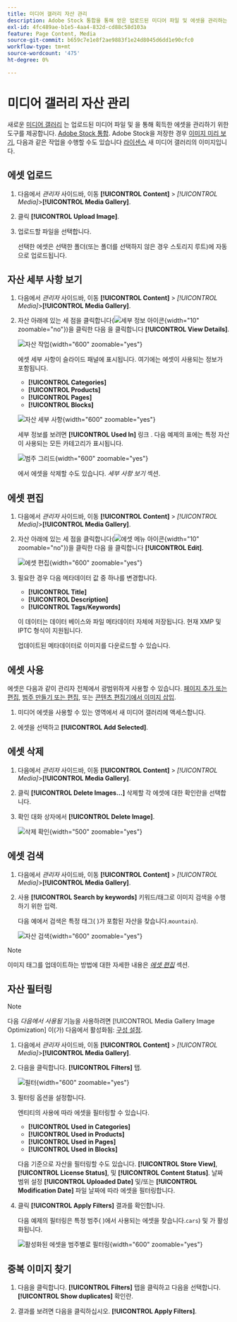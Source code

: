 ```yaml
---
title: 미디어 갤러리 자산 관리
description: Adobe Stock 통합을 통해 얻은 업로드된 미디어 파일 및 에셋을 관리하는 방법을 알아봅니다.
exl-id: 4fc489ae-b1e5-4aa4-832d-cd88c58d103a
feature: Page Content, Media
source-git-commit: b659c7e1e8f2ae9883f1e24d8045d6dd1e90cfc0
workflow-type: tm+mt
source-wordcount: '475'
ht-degree: 0%

---
```


# 미디어 갤러리 자산 관리

새로운 [미디어 갤러리](media-gallery.md) 는 업로드된 미디어 파일 및 을 통해 획득한 에셋을 관리하기 위한 도구를 제공합니다. [Adobe Stock 통합](adobe-stock.md). Adobe Stock을 저장한 경우 [이미지 미리 보기](adobe-stock-save-preview.md), 다음과 같은 작업을 수행할 수도 있습니다 [라이센스](adobe-stock-license-image.md) 새 미디어 갤러리의 이미지입니다.

## 에셋 업로드

1. 다음에서 _관리자_ 사이드바, 이동 **[!UICONTROL Content]** > _[!UICONTROL Media]_>**[!UICONTROL Media Gallery]**.

1. 클릭 **[!UICONTROL Upload Image]**.

1. 업로드할 파일을 선택합니다.

   선택한 에셋은 선택한 폴더(또는 폴더를 선택하지 않은 경우 스토리지 루트)에 자동으로 업로드됩니다.

## 자산 세부 사항 보기

1. 다음에서 _관리자_ 사이드바, 이동 **[!UICONTROL Content]** > _[!UICONTROL Media]_>**[!UICONTROL Media Gallery]**.

1. 자산 아래에 있는 세 점을 클릭합니다(![세부 정보 아이콘](./assets/media-gallery-asset-menu-icon.png){width="10" zoomable="no"})을 클릭한 다음 을 클릭합니다 **[!UICONTROL View Details]**.

   ![자산 작업](./assets/media-gallery-asset-actions.png){width="600" zoomable="yes"}

   에셋 세부 사항이 슬라이드 패널에 표시됩니다. 여기에는 에셋이 사용되는 정보가 포함됩니다.

   - **[!UICONTROL Categories]**
   - **[!UICONTROL Products]**
   - **[!UICONTROL Pages]**
   - **[!UICONTROL Blocks]**

   ![자산 세부 사항](./assets/media-gallery-asset-details.png){width="600" zoomable="yes"}

   세부 정보를 보려면 **[!UICONTROL Used In]** 링크 . 다음 예제의 표에는 특정 자산이 사용되는 모든 카테고리가 표시됩니다.

   ![범주 그리드](./assets/media-gallery-asset-categories.png){width="600" zoomable="yes"}

   에서 에셋을 삭제할 수도 있습니다. _세부 사항 보기_ 섹션.

## 에셋 편집

1. 다음에서 _관리자_ 사이드바, 이동 **[!UICONTROL Content]** > _[!UICONTROL Media]_>**[!UICONTROL Media Gallery]**.

1. 자산 아래에 있는 세 점을 클릭합니다(![에셋 메뉴 아이콘](./assets/media-gallery-asset-menu-icon.png){width="10" zoomable="no"})을 클릭한 다음 을 클릭합니다 **[!UICONTROL Edit]**.

   ![에셋 편집](./assets/media-gallery-edit-asset.png){width="600" zoomable="yes"}

1. 필요한 경우 다음 메타데이터 값 중 하나를 변경합니다.

   - **[!UICONTROL Title]**
   - **[!UICONTROL Description]**
   - **[!UICONTROL Tags/Keywords]**

   이 데이터는 데이터 베이스와 파일 메타데이터 자체에 저장됩니다. 현재 XMP 및 IPTC 형식이 지원됩니다.

   업데이트된 메타데이터로 이미지를 다운로드할 수 있습니다.

## 에셋 사용

에셋은 다음과 같이 관리자 전체에서 광범위하게 사용할 수 있습니다. [페이지 추가 또는 편집](page-add.md), [범주 만들기 또는 편집](../catalog/category-create.md), 또는 [콘텐츠 편집기에서 이미지 삽입](editor-insert-image.md).

1. 미디어 에셋을 사용할 수 있는 영역에서 새 미디어 갤러리에 액세스합니다.

1. 에셋을 선택하고 **[!UICONTROL Add Selected]**.

## 에셋 삭제

1. 다음에서 _관리자_ 사이드바, 이동 **[!UICONTROL Content]** > _[!UICONTROL Media]_>**[!UICONTROL Media Gallery]**.

1. 클릭 **[!UICONTROL Delete Images...]** 삭제할 각 에셋에 대한 확인란을 선택합니다.

1. 확인 대화 상자에서 **[!UICONTROL Delete Image]**.

   ![삭제 확인](./assets/media-gallery-bulk-delete-confirm.png){width="500" zoomable="yes"}

## 에셋 검색

1. 다음에서 _관리자_ 사이드바, 이동 **[!UICONTROL Content]** > _[!UICONTROL Media]_>**[!UICONTROL Media Gallery]**.

1. 사용 **[!UICONTROL Search by keywords]** 키워드/태그로 이미지 검색을 수행하기 위한 입력.

   다음 예에서 검색은 특정 태그( )가 포함된 자산을 찾습니다.`mountain`).

   ![자산 검색](./assets/media-gallery-asset-search.png){width="600" zoomable="yes"}

>[!NOTE]
>
>이미지 태그를 업데이트하는 방법에 대한 자세한 내용은 _[에셋 편집](#edit-an-asset)_ 섹션.

## 자산 필터링

>[!NOTE]
>
>다음 _다음에서 사용됨_ 기능을 사용하려면 [!UICONTROL Media Gallery Image Optimization] 이(가) 다음에서 활성화됨: [구성 설정](media-gallery-image-optimization.md).

1. 다음에서 _관리자_ 사이드바, 이동 **[!UICONTROL Content]** > _[!UICONTROL Media]_>**[!UICONTROL Media Gallery]**.

1. 다음을 클릭합니다. **[!UICONTROL Filters]** 탭.

   ![필터](./assets/media-gallery-filters.png){width="600" zoomable="yes"}

1. 필터링 옵션을 설정합니다.

   엔티티의 사용에 따라 에셋을 필터링할 수 있습니다.

   - **[!UICONTROL Used in Categories]**
   - **[!UICONTROL Used in Products]**
   - **[!UICONTROL Used in Pages]**
   - **[!UICONTROL Used in Blocks]**

   다음 기준으로 자산을 필터링할 수도 있습니다. **[!UICONTROL Store View]**, **[!UICONTROL License Status]**, 및 **[!UICONTROL Content Status]**. 날짜 범위 설정 **[!UICONTROL Uploaded Date]** 및/또는 **[!UICONTROL Modification Date]** 파일 날짜에 따라 에셋을 필터링합니다.

1. 클릭 **[!UICONTROL Apply Filters]** 결과를 확인합니다.

   다음 예제의 필터링은 특정 범주( )에서 사용되는 에셋을 찾습니다.`cars`) 및 가 활성화됩니다.

   ![활성화된 에셋을 범주별로 필터링](./assets/media-gallery-filter-by-category.png){width="600" zoomable="yes"}

## 중복 이미지 찾기

1. 다음을 클릭합니다. **[!UICONTROL Filters]** 탭을 클릭하고 다음을 선택합니다. **[!UICONTROL Show duplicates]** 확인란.

1. 결과를 보려면 다음을 클릭하십시오. **[!UICONTROL Apply Filters]**.
